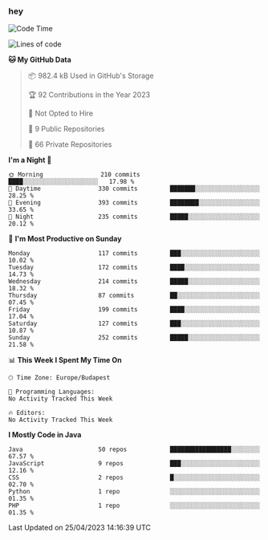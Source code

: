 ### hey

<!--START_SECTION:waka-->
![Code Time](http://img.shields.io/badge/Code%20Time-884%20hrs%2054%20mins-blue)

![Lines of code](https://img.shields.io/badge/From%20Hello%20World%20I%27ve%20Written-875.8%20thousand%20lines%20of%20code-blue)

**🐱 My GitHub Data** 

> 📦 982.4 kB Used in GitHub's Storage 
 > 
> 🏆 92 Contributions in the Year 2023
 > 
> 🚫 Not Opted to Hire
 > 
> 📜 9 Public Repositories 
 > 
> 🔑 66 Private Repositories 
 > 
**I'm a Night 🦉** 

```text
🌞 Morning                210 commits         ████░░░░░░░░░░░░░░░░░░░░░   17.98 % 
🌆 Daytime                330 commits         ███████░░░░░░░░░░░░░░░░░░   28.25 % 
🌃 Evening                393 commits         ████████░░░░░░░░░░░░░░░░░   33.65 % 
🌙 Night                  235 commits         █████░░░░░░░░░░░░░░░░░░░░   20.12 % 
```
📅 **I'm Most Productive on Sunday** 

```text
Monday                   117 commits         ███░░░░░░░░░░░░░░░░░░░░░░   10.02 % 
Tuesday                  172 commits         ████░░░░░░░░░░░░░░░░░░░░░   14.73 % 
Wednesday                214 commits         █████░░░░░░░░░░░░░░░░░░░░   18.32 % 
Thursday                 87 commits          ██░░░░░░░░░░░░░░░░░░░░░░░   07.45 % 
Friday                   199 commits         ████░░░░░░░░░░░░░░░░░░░░░   17.04 % 
Saturday                 127 commits         ███░░░░░░░░░░░░░░░░░░░░░░   10.87 % 
Sunday                   252 commits         █████░░░░░░░░░░░░░░░░░░░░   21.58 % 
```


📊 **This Week I Spent My Time On** 

```text
🕑︎ Time Zone: Europe/Budapest

💬 Programming Languages: 
No Activity Tracked This Week

🔥 Editors: 
No Activity Tracked This Week
```

**I Mostly Code in Java** 

```text
Java                     50 repos            █████████████████░░░░░░░░   67.57 % 
JavaScript               9 repos             ███░░░░░░░░░░░░░░░░░░░░░░   12.16 % 
CSS                      2 repos             █░░░░░░░░░░░░░░░░░░░░░░░░   02.70 % 
Python                   1 repo              ░░░░░░░░░░░░░░░░░░░░░░░░░   01.35 % 
PHP                      1 repo              ░░░░░░░░░░░░░░░░░░░░░░░░░   01.35 % 
```




 Last Updated on 25/04/2023 14:16:39 UTC
<!--END_SECTION:waka-->
